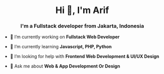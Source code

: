 <h1 align="center">Hi 👋, I'm Arif</h1>
<h3 align="center">I'm a Fullstack developer from Jakarta, Indonesia</h3>

- 🔭 I’m currently working on **Fullstack Web Developer**

- 🌱 I’m currently learning **Javascript, PHP, Python**

- 🤝 I’m looking for help with **Frontend Web Development & UI/UX Design**

- 💬 Ask me about **Web & App Development Or Design**

